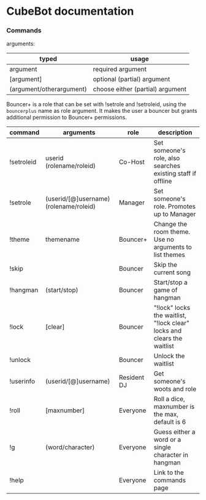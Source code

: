 # CubeBot documentation

### Commands

arguments:

| typed | usage |
| --- | --- |
| argument | required argument |
| [argument] | optional (partial) argument |
| (argument/otherargument) | choose either (partial) argument |

Bouncer+ is a role that can be set with !setrole and !setroleid, using the `bouncerplus` name as role argument. It makes the user a bouncer but grants additional permission to Bouncer+ permissions.

| command | arguments | role | description |
| ----- | ----- | ----- | ----- |
| !setroleid | userid (rolename/roleid) | Co-Host | Set someone's role, also searches existing staff if offline |
| !setrole | (userid/[@]username) (rolename/roleid) | Manager | Set someone's role. Promotes up to Manager |
| !theme | themename | Bouncer+ | Change the room theme. Use no arguments to list themes |
| !skip | | Bouncer | Skip the current song |
| !hangman | (start/stop) | Bouncer | Start/stop a game of hangman |
| !lock | [clear] | Bouncer | "!lock" locks the waitlist, "!lock clear" locks and clears the waitlist |
| !unlock | | Bouncer | Unlock the waitlist |
| !userinfo | (userid/[@]username) | Resident DJ | Get someone's woots and role |
| !roll | [maxnumber] | Everyone | Roll a dice, maxnumber is the max, default is 6 |
| !g | (word/character) | Everyone | Guess either a word or a single character in hangman |
| !help | | Everyone | Link to the commands page |
